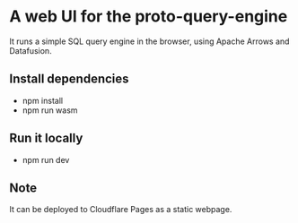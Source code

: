 # A web UI for the proto-query-engine
It runs a simple SQL query engine in the browser, using Apache Arrows and Datafusion.
## Install dependencies
- npm install
- npm run wasm
## Run it locally
- npm run dev
## Note
It can be deployed to Cloudflare Pages as a static webpage. 